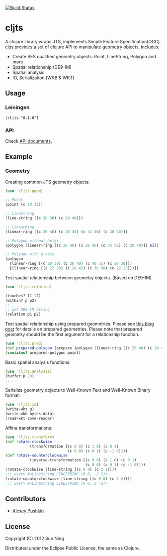 [![Build Status](https://secure.travis-ci.org/sunng87/cljts.png)](http://travis-ci.org/sunng87/cljts)

# cljts

A clojure library wraps JTS, implements Simple Feature
Specification(OGC).
cljts provides a set of clojure API to manipulate geometry objects,
includes:

* Create SFS qualified geometry objects: Point, LineString, Polygon
  and more
* Spatial relationship (DE9-IM)
* Spatial analysis
* IO, Serialization (WKB & WKT)

## Usage

### Leiningen 

    [cljts "0.1.0"]

### API

Check [API documents](http://sunng87.github.com/cljts/).

## Example

### Geometry

Creating common JTS geometry objects:

```clojure
(use 'cljts.geom)

;; Point
(point (c 20 30))

;; LineString
(line-string [(c 20 30) (c 20 40)])

;; LinearRing
(linear-ring [(c 20 40) (c 20 46) (c 34 56) (c 20 40)])

;; Polygon without holes
(polygon (linear-ring [(c 20 40) (c 20 46) (c 34 56) (c 20 40)]) nil)

;; Polygon with a hole
(polygon 
  (linear-ring [(c 20 30) (c 30 40) (c 40 55) (c 20 30)])
  [(linear-ring [(c 22 28) (c 28 42) (c 38 50) (c 22 28)])])
```

Test spatial relationship between geometry objects. (Based on DE9-IM)

```clojure
(use 'cljts.relation)

(touches? l1 l2)
(within? p p2)
;; ...
;; get DE9-IM string
(relation p1 p2)

```

Test spatial relationship using prepared geometries. Please see
[this blog post](http://lin-ear-th-inking.blogspot.com/2007/08/preparedgeometry-efficient-batch.html)
for details on prepared geometries. Please note that prepared geometry
should be the first argument for a relationship function.

```clojure
(use 'cljts.prep)
(def prepared-polygon (prepare (polygon (linear-ring [(c 20 40) (c 20 46) (c 34 56) (c 20 40)]) nil)))
(contains? prepared-polygon point)

```

Basic spatial analysis functions:

```clojure
(use 'cljts.analysis)
(buffer p 20)
;; ...
```

Serialize geometry objects to Well-Known Text and Well-Known Binary format:

```clojure
(use 'cljts.io)
(write-wkt g)
(write-wkb-bytes data)
(read-wkt some-reader)
```

Affine transformations:

```clojure
(use 'cljts.transform)
(def rotate-clockwise
           (transformation [(c 0 0) (c 1 0) (c 0 1)
                            (c 0 0) (c 0 1) (c -1 0)]))
(def rotate-counterclockwise
           (inverse-transformation [(c 0 0) (c 1 0) (c 0 1)
                                    (c 0 0) (c 0 1) (c -1 0)]))
(rotate-clockwise (line-string [(c 0 0) (c 2 2)]))
;;; user> #<LineString LINESTRING (0 0, -2 2)>
(rotate-counterclockwise (line-string [(c 0 0) (c 2 2)]))
;;; user> #<LineString LINESTRING (0 0, 2 -2)>

```

## Contributors

* [Alexey Pushkin](https://github.com/bapehbe)

## License

Copyright (C) 2012 Sun Ning

Distributed under the Eclipse Public License, the same as Clojure.
